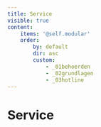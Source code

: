 ```yaml
---
title: Service
visible: true
content:
    items: '@self.modular'
    order:
        by: default
        dir: asc
        custom:
            - _01behoerden
            - _02grundlagen
            - _03hotline
---
```


# Service